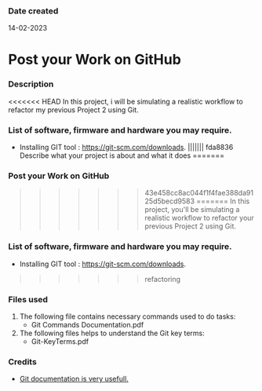 ### Date created
14-02-2023

# Post your Work on GitHub

### Description
<<<<<<< HEAD
In this project, i will be simulating a realistic workflow to refactor my previous Project 2 using Git.

### List of software, firmware and hardware you may require.
* Installing GIT tool : https://git-scm.com/downloads.
||||||| fda8836
Describe what your project is about and what it does
=======
### Post your Work on GitHub
>>>>>>> 43e458cc8ac044f1f4fae388da9125d5becd9583
=======
In this project, you'll be simulating a realistic workflow to refactor your previous Project 2 using Git.

### List of software, firmware and hardware you may require.
* Installing GIT tool : https://git-scm.com/downloads.
>>>>>>> refactoring

### Files used
1. The following file contains necessary commands used to do tasks:
   * Git Commands Documentation.pdf	
2. The following files helps to understand the Git key terms:
   * Git-KeyTerms.pdf

### Credits
* [Git documentation is very usefull.](https://git-scm.com/doc)
